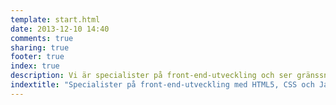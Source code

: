 ```yaml
---
template: start.html
date: 2013-12-10 14:40
comments: true
sharing: true
footer: true
index: true
description: Vi är specialister på front-end-utveckling och ser gränssnitt för desktop, surfplattor och mobiltelefoner som vårt hantverk.
indextitle: "Specialister på front-end-utveckling med HTML5, CSS och JavaScript"
---
```

